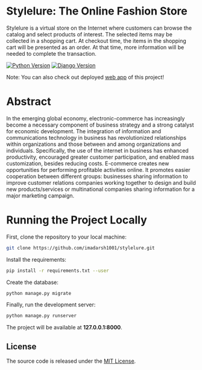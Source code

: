 # Stylelure: The Online Fashion Store

Stylelure is a virtual store on the Internet where customers can browse the catalog and select products of interest. The selected items may be collected in a shopping cart. At checkout time, the items in the shopping cart will be presented as an order. At that time, more information will be needed to complete the transaction.

[![Python Version](https://img.shields.io/badge/python-3.6-brightgreen.svg)](https://python.org)
[![Django Version](https://img.shields.io/badge/django-1.11-brightgreen.svg)](https://djangoproject.com)

Note: You can also check out deployed [web app](http://styleure.herokuapp.com/) of this project!


# Abstract

In the emerging global economy, electronic-commerce has increasingly become a necessary component of business strategy and a strong catalyst for economic development. The integration of information and communications technology in business has revolutionized relationships within organizations and those between and among organizations and individuals. Specifically, the use of the internet in business has enhanced productivity, encouraged greater customer participation, and enabled mass customization, besides reducing costs. E-commerce creates new opportunities for performing profitable activities online. It promotes easier cooperation between different groups: businesses sharing information to improve customer relations companies working together to design and build new products/services or multinational companies sharing information for a major marketing campaign. 


# Running the Project Locally

First, clone the repository to your local machine:

```bash
git clone https://github.com/imadarsh1001/stylelure.git
```  

Install the requirements:

```bash
pip install -r requirements.txt --user
```

Create the database:

```bash
python manage.py migrate
```

Finally, run the development server:

```bash
python manage.py runserver
```

The project will be available at **127.0.0.1:8000**.


## License

The source code is released under the [MIT License](LICENCE).

